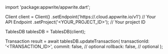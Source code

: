 import 'package:appwrite/appwrite.dart';

Client client = Client()
    .setEndpoint('https://<REGION>.cloud.appwrite.io/v1') // Your API Endpoint
    .setProject('<YOUR_PROJECT_ID>'); // Your project ID

TablesDB tablesDB = TablesDB(client);

Transaction result = await tablesDB.updateTransaction(
    transactionId: '<TRANSACTION_ID>',
    commit: false, // optional
    rollback: false, // optional
);
